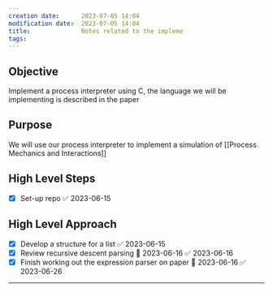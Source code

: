 ```yaml
---
creation date:		2023-07-05 14:04
modification date:	2023-07-05 14:04
title: 				Notes related to the impleme
tags:
---
```


## Objective
Implement a process interpreter using C, the language we will be implementing is described in the paper

## Purpose
We will use our process interpreter to implement a simulation of [[Process Mechanics and Interactions]]

## High Level Steps
- [x] Set-up repo ✅ 2023-06-15

## High Level Approach
- [x] Develop a structure for a list ✅ 2023-06-15
- [x] Review recursive descent parsing 📅 2023-06-16 ✅ 2023-06-16
- [x] Finish working out the expression parser on paper 📅 2023-06-16 ✅ 2023-06-26

---

